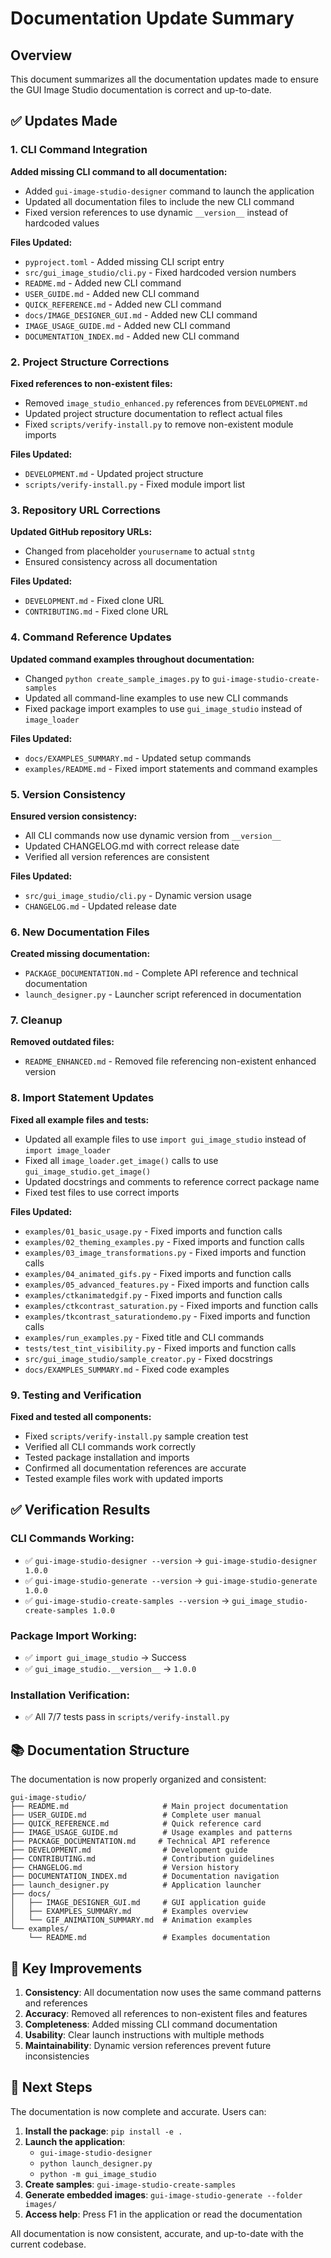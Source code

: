 # Documentation Update Summary

## Overview

This document summarizes all the documentation updates made to ensure the GUI Image Studio documentation is correct and up-to-date.

## ✅ Updates Made

### 1. CLI Command Integration

**Added missing CLI command to all documentation:**
- Added `gui-image-studio-designer` command to launch the application
- Updated all documentation files to include the new CLI command
- Fixed version references to use dynamic `__version__` instead of hardcoded values

**Files Updated:**
- `pyproject.toml` - Added missing CLI script entry
- `src/gui_image_studio/cli.py` - Fixed hardcoded version numbers
- `README.md` - Added new CLI command
- `USER_GUIDE.md` - Added new CLI command
- `QUICK_REFERENCE.md` - Added new CLI command
- `docs/IMAGE_DESIGNER_GUI.md` - Added new CLI command
- `IMAGE_USAGE_GUIDE.md` - Added new CLI command
- `DOCUMENTATION_INDEX.md` - Added new CLI command

### 2. Project Structure Corrections

**Fixed references to non-existent files:**
- Removed `image_studio_enhanced.py` references from `DEVELOPMENT.md`
- Updated project structure documentation to reflect actual files
- Fixed `scripts/verify-install.py` to remove non-existent module imports

**Files Updated:**
- `DEVELOPMENT.md` - Updated project structure
- `scripts/verify-install.py` - Fixed module import list

### 3. Repository URL Corrections

**Updated GitHub repository URLs:**
- Changed from placeholder `yourusername` to actual `stntg`
- Ensured consistency across all documentation

**Files Updated:**
- `DEVELOPMENT.md` - Fixed clone URL
- `CONTRIBUTING.md` - Fixed clone URL

### 4. Command Reference Updates

**Updated command examples throughout documentation:**
- Changed `python create_sample_images.py` to `gui-image-studio-create-samples`
- Updated all command-line examples to use new CLI commands
- Fixed package import examples to use `gui_image_studio` instead of `image_loader`

**Files Updated:**
- `docs/EXAMPLES_SUMMARY.md` - Updated setup commands
- `examples/README.md` - Fixed import statements and command examples

### 5. Version Consistency

**Ensured version consistency:**
- All CLI commands now use dynamic version from `__version__`
- Updated CHANGELOG.md with correct release date
- Verified all version references are consistent

**Files Updated:**
- `src/gui_image_studio/cli.py` - Dynamic version usage
- `CHANGELOG.md` - Updated release date

### 6. New Documentation Files

**Created missing documentation:**
- `PACKAGE_DOCUMENTATION.md` - Complete API reference and technical documentation
- `launch_designer.py` - Launcher script referenced in documentation

### 7. Cleanup

**Removed outdated files:**
- `README_ENHANCED.md` - Removed file referencing non-existent enhanced version

### 8. Import Statement Updates

**Fixed all example files and tests:**
- Updated all example files to use `import gui_image_studio` instead of `import image_loader`
- Fixed all `image_loader.get_image()` calls to use `gui_image_studio.get_image()`
- Updated docstrings and comments to reference correct package name
- Fixed test files to use correct imports

**Files Updated:**
- `examples/01_basic_usage.py` - Fixed imports and function calls
- `examples/02_theming_examples.py` - Fixed imports and function calls
- `examples/03_image_transformations.py` - Fixed imports and function calls
- `examples/04_animated_gifs.py` - Fixed imports and function calls
- `examples/05_advanced_features.py` - Fixed imports and function calls
- `examples/ctkanimatedgif.py` - Fixed imports and function calls
- `examples/ctkcontrast_saturation.py` - Fixed imports and function calls
- `examples/tkcontrast_saturationdemo.py` - Fixed imports and function calls
- `examples/run_examples.py` - Fixed title and CLI commands
- `tests/test_tint_visibility.py` - Fixed imports and function calls
- `src/gui_image_studio/sample_creator.py` - Fixed docstrings
- `docs/EXAMPLES_SUMMARY.md` - Fixed code examples

### 9. Testing and Verification

**Fixed and tested all components:**
- Fixed `scripts/verify-install.py` sample creation test
- Verified all CLI commands work correctly
- Tested package installation and imports
- Confirmed all documentation references are accurate
- Tested example files work with updated imports

## ✅ Verification Results

### CLI Commands Working:
- ✅ `gui-image-studio-designer --version` → `gui-image-studio-designer 1.0.0`
- ✅ `gui-image-studio-generate --version` → `gui-image-studio-generate 1.0.0`
- ✅ `gui-image-studio-create-samples --version` → `gui_image_studio-create-samples 1.0.0`

### Package Import Working:
- ✅ `import gui_image_studio` → Success
- ✅ `gui_image_studio.__version__` → `1.0.0`

### Installation Verification:
- ✅ All 7/7 tests pass in `scripts/verify-install.py`

## 📚 Documentation Structure

The documentation is now properly organized and consistent:

```
gui-image-studio/
├── README.md                     # Main project documentation
├── USER_GUIDE.md                 # Complete user manual
├── QUICK_REFERENCE.md            # Quick reference card
├── IMAGE_USAGE_GUIDE.md          # Usage examples and patterns
├── PACKAGE_DOCUMENTATION.md     # Technical API reference
├── DEVELOPMENT.md                # Development guide
├── CONTRIBUTING.md               # Contribution guidelines
├── CHANGELOG.md                  # Version history
├── DOCUMENTATION_INDEX.md        # Documentation navigation
├── launch_designer.py            # Application launcher
├── docs/
│   ├── IMAGE_DESIGNER_GUI.md     # GUI application guide
│   ├── EXAMPLES_SUMMARY.md       # Examples overview
│   └── GIF_ANIMATION_SUMMARY.md  # Animation examples
└── examples/
    └── README.md                 # Examples documentation
```

## 🎯 Key Improvements

1. **Consistency**: All documentation now uses the same command patterns and references
2. **Accuracy**: Removed all references to non-existent files and features
3. **Completeness**: Added missing CLI command documentation
4. **Usability**: Clear launch instructions with multiple methods
5. **Maintainability**: Dynamic version references prevent future inconsistencies

## 🚀 Next Steps

The documentation is now complete and accurate. Users can:

1. **Install the package**: `pip install -e .`
2. **Launch the application**:
   - `gui-image-studio-designer`
   - `python launch_designer.py`
   - `python -m gui_image_studio`
3. **Create samples**: `gui-image-studio-create-samples`
4. **Generate embedded images**: `gui-image-studio-generate --folder images/`
5. **Access help**: Press F1 in the application or read the documentation

All documentation is now consistent, accurate, and up-to-date with the current codebase.
